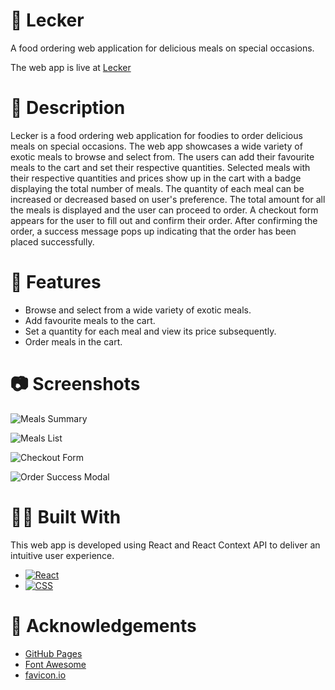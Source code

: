 # 🍱 Lecker 

A food ordering web application for delicious meals on special occasions.

The web app is live at [Lecker](https://abhithere.github.io/lecker/)

# 📃 Description

Lecker is a food ordering web application for foodies to order delicious meals on special occasions.
The web app showcases a wide variety of exotic meals to browse and select from.
The users can add their favourite meals to the cart and set their respective quantities.
Selected meals with their respective quantities and prices show up in the cart with a badge displaying the total number of meals.
The quantity of each meal can be increased or decreased based on user's preference.
The total amount for all the meals is displayed and the user can proceed to order.
A checkout form appears for the user to fill out and confirm their order.
After confirming the order, a success message pops up indicating that the order has been placed successfully.

# 🎯 Features

* Browse and select from a wide variety of exotic meals.
* Add favourite meals to the cart.
* Set a quantity for each meal and view its price subsequently.
* Order meals in the cart.

# 📷 Screenshots

![Meals Summary](https://user-images.githubusercontent.com/74660692/203372806-c1ec987a-ad8b-413b-85d1-3edbfbfa6bd9.png)


![Meals List](https://user-images.githubusercontent.com/74660692/203372863-608cfe77-8bd5-4d03-bd16-77aa815c205c.png)


![Checkout Form](https://user-images.githubusercontent.com/74660692/203372968-53f44d7f-8f06-4fbf-9ab1-a3e9a326177a.png)


![Order Success Modal](https://user-images.githubusercontent.com/74660692/203373014-ad5f9062-85bb-48db-b9bf-567bfb369bbc.png)

# 👨‍💻 Built With

This web app is developed using React and React Context API to deliver an intuitive user experience.

* [![React][react-shield]][react-url]
* [![CSS][css-shield]][css-url]

# 📝 Acknowledgements

* [GitHub Pages](https://pages.github.com)
* [Font Awesome](https://fontawesome.com)
* [favicon.io](https://favicon.io/)

<!-- REFERENCE VARIABLES -->
[react-shield]: https://img.shields.io/badge/react-%2320232a.svg?style=for-the-badge&logo=react&logoColor=%2361DAFB
[react-url]: https://reactjs.org/
[css-shield]: https://img.shields.io/badge/css3-%231572B6.svg?style=for-the-badge&logo=css3&logoColor=white
[css-url]: https://www.w3.org/Style/CSS/Overview.en.html
